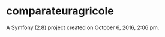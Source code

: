 
comparateuragricole
===================

A Symfony (2.8) project created on October 6, 2016, 2:06 pm.
